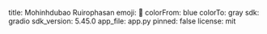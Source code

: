 title: Mohinhdubao Ruirophasan
emoji: 🏢
colorFrom: blue
colorTo: gray
sdk: gradio
sdk_version: 5.45.0
app_file: app.py
pinned: false
license: mit

